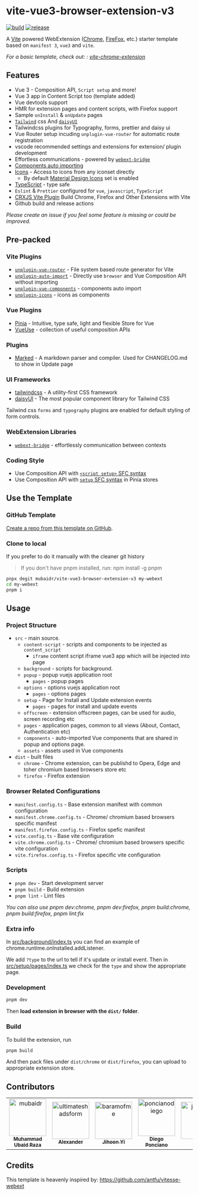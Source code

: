 # vite-vue3-browser-extension-v3

[![build](https://github.com/mubaidr/vite-vue3-browser-extension-v3/actions/workflows/build.yml/badge.svg)](https://github.com/mubaidr/vite-vue3-browser-extension-v3/actions/workflows/build.yml) [![release](https://github.com/mubaidr/vite-vue3-browser-extension-v3/actions/workflows/release.yml/badge.svg)](https://github.com/mubaidr/vite-vue3-browser-extension-v3/actions/workflows/release.yml)

A [Vite](https://vitejs.dev/) powered WebExtension ([Chrome](https://developer.chrome.com/docs/extensions/reference/), [FireFox](https://addons.mozilla.org/en-US/developers/), etc.) starter template based on `manifest 3`, `vue3` and `vite`.

_For a basic template, check out: : [vite-chrome-extension](https://github.com/mubaidr/vite-chrome-extension)_

## Features

- Vue 3 - Composition API, `Script setup` and more!
- Vue 3 app in Content Script too (template added)
- Vue devtools support
- HMR for extension pages and content scripts, with Firefox support
- Sample `onInstall` & `onUpdate` pages
- [`Tailwind`](https://tailwindcss.com/) css And [`daisyUI`](https://daisyui.com/)
- Tailwindcss plugins for Typography, forms, prettier and daisy ui
- Vue Router setup incuding `unplugin-vue-router` for automatic route registration
- vscode recommended settings and extensions for extension/ plugin development
- Effortless communications - powered by [`webext-bridge`](https://github.com/zikaari/webext-bridge)
- [Components auto importing](./src/components)
- [Icons](./src/components) - Access to icons from any iconset directly
  - By default [Material Design Icons](https://materialdesignicons.com/cdn/1.6.50-dev/) set is enabled
- [TypeScript](https://www.typescriptlang.org/) - type safe
- `Eslint` & `Prettier` configured for `vue`, `javascript`, `TypeScript`
- [CRXJS Vite Plugin](https://crxjs.dev/vite-plugin) Build Chrome, Firefox and Other Extensions with Vite
- Github build and release actions

_Please create an issue if you feel some feature is missing or could be improved._

## Pre-packed

### Vite Plugins

- [`unplugin-vue-router`](https://github.com/posva/unplugin-vue-router) - File system based route generator for Vite
- [`unplugin-auto-import`](https://github.com/antfu/unplugin-auto-import) - Directly use `browser` and Vue Composition API without importing
- [`unplugin-vue-components`](https://github.com/antfu/vite-plugin-components) - components auto import
- [`unplugin-icons`](https://github.com/antfu/unplugin-icons) - icons as components

### Vue Plugins

- [Pinia](https://pinia.vuejs.org/) - Intuitive, type safe, light and flexible Store for Vue
- [VueUse](https://github.com/antfu/vueuse) - collection of useful composition APIs

### Plugins

- [Marked](https://github.com/markedjs/marked) - A markdown parser and compiler. Used for CHANGELOG.md to show in Update page

### UI Frameworks

- [tailwindcss](https://tailwindcss.com) - A utility-first CSS framework
- [daisyUI](https://daisyui.com/) - The most popular component library for Tailwind CSS

Tailwind css `forms` and `typography` plugins are enabled for default styling of form controls.

### WebExtension Libraries

- [`webext-bridge`](https://github.com/zikaari/webext-bridge) - effortlessly communication between contexts

### Coding Style

- Use Composition API with [`<script setup>` SFC syntax](https://github.com/vuejs/rfcs/pull/227)
- Use Composition API with [`setup` SFC syntax](https://pinia.vuejs.org/cookbook/composables.html#Setup-Stores) in Pinia stores

## Use the Template

### GitHub Template

[Create a repo from this template on GitHub](https://github.com/mubaidr/vite-vue3-browser-extension-v3/generate).

### Clone to local

If you prefer to do it manually with the cleaner git history

> If you don't have pnpm installed, run: npm install -g pnpm

```bash
pnpx degit mubaidr/vite-vue3-browser-extension-v3 my-webext
cd my-webext
pnpm i
```

## Usage

### Project Structure

- `src` - main source.
  - `content-script` - scripts and components to be injected as `content_script`
    - `iframe` content script iframe vue3 app which will be injected into page
  - `background` - scripts for background.
  - `popup` - popup vuejs application root
    - `pages` - popup pages
  - `options` - options vuejs application root
    - `pages` - options pages
  - `setup` - Page for Install and Update extension events
    - `pages` - pages for install and update events
  - `offscreen` - extension offscreen pages, can be used for audio, screen recording etc
  - `pages` - application pages, common to all views (About, Contact, Authentication etc)
  - `components` - auto-imported Vue components that are shared in popup and options page.
  - `assets` - assets used in Vue components
- `dist` - built files
  - `chrome` - Chrome extension, can be publishd to Opera, Edge and toher chromium based browsers store etc
  - `firefox` - Firefox extension

### Browser Related Configurations

- `manifest.config.ts` - Base extension manifest with common configuration
- `manifest.chrome.config.ts` - Chrome/ chromium based browsers specific manifest
- `manifest.firefox.config.ts` - Firefox spefic manifest
- `vite.config.ts` - Base vite configuration
- `vite.chrome.config.ts` - Chrome/ chromium based browsers specific vite configuration
- `vite.firefox.config.ts` - Firefox specific vite configuration

### Scripts

- `pnpm dev` - Start development server
- `pnpm build` - Build extension
- `pnpm lint` - Lint files

_You can also use pnpm dev:chrome, pnpm dev:firefox, pnpm build:chrome, pnpm build:firefox, pnpm lint:fix_

### Extra info

In [src/background/index.ts](./src/background/index.ts) you can find an example of chrome.runtime.onInstalled.addListener.

We add `?type` to the url to tell if it's update or install event. Then in [src/setup/pages/index.ts](./src/setup/pages/index.ts) we check for the `type` and show the appropriate page.

### Development

```bash
pnpm dev
```

Then **load extension in browser with the `dist/` folder**.

### Build

To build the extension, run

```bash
pnpm build
```

And then pack files under `dist/chrome` or `dist/firefox`, you can upload to appropriate extension store.

## Contributors

<!-- readme: collaborators,contributors -start -->
<table>
	<tbody>
		<tr>
            <td align="center">
                <a href="https://github.com/mubaidr">
                    <img src="https://avatars.githubusercontent.com/u/2222702?v=4" width="100;" alt="mubaidr"/>
                    <br />
                    <sub><b>Muhammad Ubaid Raza</b></sub>
                </a>
            </td>
            <td align="center">
                <a href="https://github.com/ultimateshadsform">
                    <img src="https://avatars.githubusercontent.com/u/151234273?v=4" width="100;" alt="ultimateshadsform"/>
                    <br />
                    <sub><b>Alexander</b></sub>
                </a>
            </td>
            <td align="center">
                <a href="https://github.com/baramofme">
                    <img src="https://avatars.githubusercontent.com/u/44565599?v=4" width="100;" alt="baramofme"/>
                    <br />
                    <sub><b>Jihoon Yi</b></sub>
                </a>
            </td>
            <td align="center">
                <a href="https://github.com/poncianodiego">
                    <img src="https://avatars.githubusercontent.com/u/20716004?v=4" width="100;" alt="poncianodiego"/>
                    <br />
                    <sub><b>Diego Ponciano</b></sub>
                </a>
            </td>
            <td align="center">
                <a href="https://github.com/justorez">
                    <img src="https://avatars.githubusercontent.com/u/17308328?v=4" width="100;" alt="justorez"/>
                    <br />
                    <sub><b>Null</b></sub>
                </a>
            </td>
		</tr>
	<tbody>
</table>
<!-- readme: collaborators,contributors -end -->

## Credits

This template is heavenly inspired by: https://github.com/antfu/vitesse-webext
